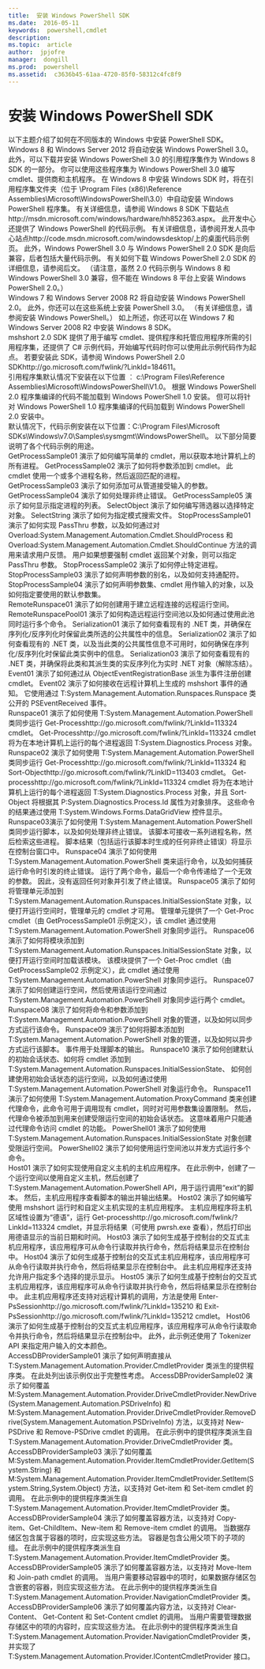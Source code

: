 ```yaml
---
title:  安装 Windows PowerShell SDK
ms.date:  2016-05-11
keywords:  powershell,cmdlet
description:  
ms.topic:  article
author:  jpjofre
manager:  dongill
ms.prod:  powershell
ms.assetid:  c3636b45-61aa-4720-85f0-58312c4fc8f9
---
```


# 安装 Windows PowerShell SDK
<?xml version="1.0" encoding="utf-8"?>
<developerConceptualDocument xmlns="http://ddue.schemas.microsoft.com/authoring/2003/5" xmlns:xlink="http://www.w3.org/1999/xlink" xmlns:xsi="http://www.w3.org/2001/XMLSchema-instance" xsi:schemaLocation="http://ddue.schemas.microsoft.com/authoring/2003/5 http://dduestorage.blob.core.windows.net/ddueschema/developer.xsd">
  <introduction>
    <para>以下主题介绍了如何在不同版本的 Windows 中安装 PowerShell SDK。</para>
  </introduction>
  <section>
    <title>在 Windows 8 和 Windows Server 2012 中安装 Windows PowerShell 3.0 SDK</title>
    <content>
      <para>Windows 8 和 Windows Server 2012 将自动安装 Windows PowerShell 3.0。 此外，可以下载并安装 Windows PowerShell 3.0 的引用程序集作为 Windows 8 SDK 的一部分。 你可以使用这些程序集为 Windows PowerShell 3.0 编写 cmdlet、提供商和主机程序。 在 Windows 8 中安装 Windows SDK 时，将在引用程序集文件夹（位于 \Program Files (x86)\Reference Assemblies\Microsoft\WindowsPowerShell\3.0）中自动安装 Windows PowerShell 程序集。 有关详细信息，请参阅 <externalLink><linkText>Windows 8 SDK 下载站点</linkText><linkUri>http://msdn.microsoft.com/windows/hardware/hh852363.aspx</linkUri></externalLink>。 此开发中心还提供了 Windows PowerShell 的代码示例。 有关详细信息，请参阅<externalLink><linkText>开发人员中心站点</linkText><linkUri>http://code.msdn.microsoft.com/windowsdesktop/</linkUri></externalLink>上的桌面代码示例页。 </para>
      <para>此外，Windows PowerShell 3.0 与 Windows PowerShell 2.0 SDK 是向后兼容，后者包括大量代码示例。 有关如何下载 Windows PowerShell 2.0 SDK 的详细信息，请参阅后文。 （请注意，虽然 2.0 代码示例与 Windows 8 和 Windows PowerShell 3.0 兼容，但不能在 Windows 8 平台上安装 Windows PowerShell 2.0。） </para>
    </content>
  </section>
  <section>
    <title>在 Windows 7 和 Windows Server 2008 R2 中安装 Windows PowerShell 3.0 SDK</title>
    <content>
      <para>Windows 7 和 Windows Server 2008 R2 将自动安装 Windows PowerShell 2.0。 此外，你还可以在这些系统上安装 PowerShell 3.0。 （有关详细信息，请参阅<link xlink:href="6fbb0409-5a54-48ec-95e6-7f8b7d8c4969">安装 Windows PowerShell</link>。） 如上所述，你还可以在 Windows 7 和 Windows Server 2008 R2 中安装 Windows 8 SDK。</para>
    </content>
  </section>
  <section>
    <title>在 Windows 7、Vista、XP、Server 2003 和 Server 2008 中安装 Windows PowerShell 2.0 SDK </title>
    <content>
      <para><token>mshshort</token> 2.0 SDK 提供了用于编写 cmdlet、提供程序和托管应用程序所需的引用程序集，还提供了 C# 示例代码，开始编写代码时你可以使用此示例代码作为起点。 </para>
      <para>若要安装此 SDK，请参阅 <externalLink><linkText>Windows PowerShell 2.0 SDK</linkText><linkUri>http://go.microsoft.com/fwlink/?LinkId=184611</linkUri></externalLink>。</para>
    </content>
    <sections>
      <section>
        <title>引用程序集</title>
        <content>
          <para>引用程序集默认情况下安装在以下位置 ︰ <codeInline>c:\Program Files\Reference Assemblies\Microsoft\WindowsPowerShell\V1.0</codeInline>。</para>
          <alert class="note">
            <para>根据 Windows PowerShell 2.0 程序集编译的代码不能加载到 Windows PowerShell 1.0 安装。 但可以将针对 Windows PowerShell 1.0 程序集编译的代码加载到 Windows PowerShell 2.0 安装中。</para>
          </alert>
        </content>
      </section>
      <section>
        <title>示例</title>
        <content>
          <para>默认情况下，代码示例安装在以下位置：<codeInline>C:\Program Files\Microsoft SDKs\Windows\v7.0\Samples\sysmgmt\WindowsPowerShell\</codeInline>。</para>
          <para>以下部分简要说明了各个代码示例的用途。</para>
        </content>
        <sections>
          <section>
            <title>Cmdlet 示例</title>
            <content>
              <definitionTable>
                <definedTerm>GetProcessSample01</definedTerm>
                <definition>
                  <para>演示了如何编写简单的 cmdlet，用以获取本地计算机上的所有进程。</para>
                </definition>
                <definedTerm>GetProcessSample02</definedTerm>
                <definition>
                  <para>演示了如何将参数添加到 cmdlet。 此 cmdlet 使用一个或多个进程名称，然后返回匹配的进程。</para>
                </definition>
                <definedTerm>GetProcessSample03</definedTerm>
                <definition>
                  <para>演示了如何添加可从管道接受输入的参数。</para>
                </definition>
                <definedTerm>GetProcessSample04</definedTerm>
                <definition>
                  <para>演示了如何处理非终止错误。</para>
                </definition>
                <definedTerm>GetProcessSample05</definedTerm>
                <definition>
                  <para>演示了如何显示指定进程的列表。</para>
                </definition>
                <definedTerm>SelectObject</definedTerm>
                <definition>
                  <para>演示了如何编写筛选器以选择特定对象。 </para>
                </definition>
                <definedTerm>SelectString</definedTerm>
                <definition>
                  <para>演示了如何为指定模式搜索文件。</para>
                </definition>
                <definedTerm>StopProcessSample01</definedTerm>
                <definition>
                  <para>演示了如何实现 <parameterReference>PassThru</parameterReference> 参数，以及如何通过对 <codeEntityReference>Overload:System.Management.Automation.Cmdlet.ShouldProcess</codeEntityReference> 和 <codeEntityReference>Overload:System.Management.Automation.Cmdlet.ShouldContinue</codeEntityReference> 方法的调用来请求用户反馈。 用户如果想要强制 cmdlet 返回某个对象，则可以指定 <parameterReference>PassThru</parameterReference> 参数。</para>
                </definition>
                <definedTerm>StopProcessSample02</definedTerm>
                <definition>
                  <para>演示了如何停止特定进程。</para>
                </definition>
                <definedTerm>StopProcessSample03</definedTerm>
                <definition>
                  <para>演示了如何声明参数的别名，以及如何支持通配符。</para>
                </definition>
                <definedTerm>StopProcessSample04</definedTerm>
                <definition>
                  <para>演示了如何声明参数集、cmdlet 用作输入的对象，以及如何指定要使用的默认参数集。</para>
                </definition>
              </definitionTable>
            </content>
          </section>
          <section>
            <title>远程处理示例</title>
            <content>
              <definitionTable>
                <definedTerm>RemoteRunspace01</definedTerm>
                <definition>
                  <para>演示了如何创建用于建立远程连接的远程运行空间。</para>
                </definition>
                <definedTerm>RemoteRunspacePool01</definedTerm>
                <definition>
                  <para>演示了如何构造远程运行空间池以及如何通过使用此池同时运行多个命令。</para>
                </definition>
                <definedTerm>Serialization01</definedTerm>
                <definition>
                  <para>演示了如何查看现有的 .NET 类，并确保在序列化/反序列化时保留此类所选的公共属性中的信息。</para>
                </definition>
                <definedTerm>Serialization02</definedTerm>
                <definition>
                  <para>演示了如何查看现有的 .NET 类，以及当此类的公共属性信息不可用时，如何确保在序列化/反序列化时保留此类实例中的信息。</para>
                </definition>
                <definedTerm>Serialization03</definedTerm>
                <definition>
                  <para>演示了如何查看现有的 .NET 类，并确保将此类和其派生类的实反序列化为实时 .NET 对象（解除冻结）。</para>
                </definition>
              </definitionTable>
            </content>
          </section>
          <section>
            <title>事件示例</title>
            <content>
              <definitionTable>
                <definedTerm>Event01</definedTerm>
                <definition>
                  <para>演示了如何通过从 ObjectEventRegistrationBase 派生为事件注册创建 cmdlet。</para>
                </definition>
                <definedTerm>Event02</definedTerm>
                <definition>
                  <para>演示了如何接收在远程计算机上生成的 <token>mshshort</token> 事件的通知。 它使用通过 <codeEntityReference>T:System.Management.Automation.Runspaces.Runspace</codeEntityReference> 类公开的 PSEventReceived 事件。</para>
                </definition>
              </definitionTable>
            </content>
          </section>
          <section>
            <title>托管应用程序示例</title>
            <content>
              <definitionTable>
                <definedTerm>Runspace01</definedTerm>
                <definition>
                  <para>演示了如何使用 <codeEntityReference>T:System.Management.Automation.PowerShell</codeEntityReference> 类同步运行 <externalLink><linkText>Get-Process</linkText><linkUri>http://go.microsoft.com/fwlink/?LinkId=113324</linkUri></externalLink> cmdlet。 <externalLink><linkText>Get-Process</linkText><linkUri>http://go.microsoft.com/fwlink/?LinkId=113324</linkText><linkUri> cmdlet 将为在本地计算机上运行的每个进程返回 <codeEntityReference>T:System.Diagnostics.Process</codeEntityReference> 对象。</para>
                </definition>
                <definedTerm>Runspace02</definedTerm>
                <definition>
                  <para>演示了如何使用 <codeEntityReference>T:System.Management.Automation.PowerShell</codeEntityReference> 类同步运行 <externalLink><linkText>Get-Process</linkText><linkUri>http://go.microsoft.com/fwlink/?LinkId=113324</linkUri></externalLink> 和 <externalLink><linkText>Sort-Object</linkText><linkUri>http://go.microsoft.com/fwlink/?LinkID=113403</linkUri></externalLink> cmdlet。 <externalLink><linkText>Get-process</linkText><linkUri>http://go.microsoft.com/fwlink/?LinkId=113324</linkUri></externalLink> cmdlet 将为在本地计算机上运行的每个进程返回 <codeEntityReference>T:System.Diagnostics.Process</codeEntityReference> 对象，并且 Sort-Object 将根据其 <codeEntityReference>P:System.Diagnostics.Process.Id</codeEntityReference> 属性为对象排序。 这些命令的结果通过使用 <codeEntityReference>T:System.Windows.Forms.DataGridView</codeEntityReference> 控件显示。Runspace03演示了如何使用 T:System.Management.Automation.PowerShell 类同步运行脚本，以及如何处理非终止错误。 该脚本可接收一系列进程名称，然后检索这些进程。 脚本结果（包括运行该脚本时生成的任何非终止错误）将显示在控制台窗口中。</para>
                </definition>
                <definedTerm>Runspace04</definedTerm>
                <definition>
                  <para>演示了如何使用 <codeEntityReference>T:System.Management.Automation.PowerShell</codeEntityReference> 类来运行命令，以及如何捕获运行命令时引发的终止错误。 运行了两个命令，最后一个命令传递给了一个无效的参数。 因此，没有返回任何对象并引发了终止错误。</para>
                </definition>
                <definedTerm>Runspace05</definedTerm>
                <definition>
                  <para>演示了如何将管理单元添加到 <codeEntityReference>T:System.Management.Automation.Runspaces.InitialSessionState</codeEntityReference> 对象，以便打开运行空间时，管理单元的 cmdlet 才可用。 管理单元提供了一个 Get-Proc cmdlet（由 <legacyLink xlink:href="7b48bf80-cbf0-4cb1-8d5b-3b8d06196598">GetProcessSample01 示例</legacyLink>定义），该 cmdlet 通过使用 <codeEntityReference>T:System.Management.Automation.PowerShell</codeEntityReference> 对象同步运行。</para>
                </definition>
                <definedTerm>Runspace06</definedTerm>
                <definition>
                  <para>演示了如何将模块添加到 <codeEntityReference>T:System.Management.Automation.Runspaces.InitialSessionState</codeEntityReference> 对象，以便打开运行空间时加载该模块。 该模块提供了一个 Get-Proc cmdlet（由 <legacyLink xlink:href="481f557d-3344-4d33-b2da-4736a0165181">GetProcessSample02 示例</legacyLink>定义），此 cmdlet 通过使用 <codeEntityReference>T:System.Management.Automation.PowerShell</codeEntityReference> 对象同步运行。</para>
                </definition>
                <definedTerm>Runspace07</definedTerm>
                <definition>
                  <para>演示了如何创建运行空间，然后使用该运行空间通过 <codeEntityReference>T:System.Management.Automation.PowerShell</codeEntityReference> 对象同步运行两个 cmdlet。</para>
                </definition>
                <definedTerm>Runspace08</definedTerm>
                <definition>
                  <para>演示了如何将命令和参数添加到 <codeEntityReference>T:System.Management.Automation.PowerShell</codeEntityReference> 对象的管道，以及如何以同步方式运行该命令。</para>
                </definition>
                <definedTerm>Runspace09</definedTerm>
                <definition>
                  <para>演示了如何将脚本添加到 <codeEntityReference>T:System.Management.Automation.PowerShell</codeEntityReference> 对象的管道，以及如何以异步方式运行该脚本。 事件用于处理脚本的输出。</para>
                </definition>
                <definedTerm>Runspace10</definedTerm>
                <definition>
                  <para>演示了如何创建默认的初始会话状态、如何将 cmdlet 添加到 <codeEntityReference>T:System.Management.Automation.Runspaces.InitialSessionState</codeEntityReference>、 如何创建使用初始会话状态的运行空间，以及如何通过使用 <codeEntityReference>T:System.Management.Automation.PowerShell</codeEntityReference> 对象运行命令。</para>
                </definition>
                <definedTerm>Runspace11</definedTerm>
                <definition>
                  <para>演示了如何使用 <codeEntityReference>T:System.Management.Automation.ProxyCommand</codeEntityReference> 类来创建代理命令，此命令可用于调用现有 cmdlet，同时对可用参数集设置限制。 然后，代理命令被添加到用来创建受限运行空间的初始会话状态。 这意味着用户只能通过代理命令访问 cmdlet 的功能。</para>
                </definition>
                <definedTerm>PowerShell01</definedTerm>
                <definition>
                  <para>演示了如何使用 <codeEntityReference>T:System.Management.Automation.Runspaces.InitialSessionState</codeEntityReference> 对象创建受限运行空间。</para>
                </definition>
                <definedTerm>PowerShell02</definedTerm>
                <definition>
                  <para>演示了如何使用运行空间池以并发方式运行多个命令。</para>
                </definition>
              </definitionTable>
            </content>
          </section>
          <section>
            <title>主机示例</title>
            <content>
              <definitionTable>
                <definedTerm>Host01</definedTerm>
                <definition>
                  <para>演示了如何实现使用自定义主机的主机应用程序。 在此示例中，创建了一个运行空间以使用自定义主机，然后创建了 <codeEntityReference>T:System.Management.Automation.PowerShell</codeEntityReference> API，用于运行调用“exit”的脚本。 然后，主机应用程序查看脚本的输出并输出结果。</para>
                </definition>
                <definedTerm>Host02</definedTerm>
                <definition>
                  <para>演示了如何编写使用 <token>mshshort</token> 运行时和自定义主机实现的主机应用程序。 主机应用程序将主机区域性设置为“德语”，运行 <externalLink><linkText>Get-process</linkText><linkUri>http://go.microsoft.com/fwlink/?LinkId=113324</linkUri></externalLink> cmdlet，并显示将结果（可使用 pwrsh.exe 查看），然后打印出用德语显示的当前日期和时间。</para>
                </definition>
                <definedTerm>Host03</definedTerm>
                <definition>
                  <para>演示了如何生成基于控制台的交互式主机应用程序，该应用程序可从命令行读取并执行命令，然后将结果显示在控制台中。</para>
                </definition>
                <definedTerm>Host04</definedTerm>
                <definition>
                  <para>演示了如何生成基于控制台的交互式主机应用程序，该应用程序可从命令行读取并执行命令，然后将结果显示在控制台中。 此主机应用程序还支持允许用户指定多个选择的提示显示。</para>
                </definition>
                <definedTerm>Host05</definedTerm>
                <definition>
                  <para>演示了如何生成基于控制台的交互式主机应用程序，该应用程序可从命令行读取并执行命令，然后将结果显示在控制台中。 此主机应用程序还支持对远程计算机的调用，方法是使用 <externalLink><linkText>Enter-PsSession</linkText><linkUri>http://go.microsoft.com/fwlink/?LinkId=135210</linkUri></externalLink> 和 <externalLink><linkText>Exit-PsSession</linkText><linkUri>http://go.microsoft.com/fwlink/?LinkId=135212</linkUri></externalLink> cmdlet。</para>
                </definition>
                <definedTerm>Host06</definedTerm>
                <definition>
                  <para>演示了如何生成基于控制台的交互式主机应用程序，该应用程序可从命令行读取命令并执行命令，然后将结果显示在控制台中。 此外，此示例还使用了 Tokenizer API 来指定用户输入的文本颜色。</para>
                </definition>
              </definitionTable>
            </content>
          </section>
          <section>
            <title>提供程序示例</title>
            <content>
              <definitionTable>
                <definedTerm>AccessDBProviderSample01</definedTerm>
                <definition>
                  <para>演示了如何声明直接从 <codeEntityReference>T:System.Management.Automation.Provider.CmdletProvider</codeEntityReference> 类派生的提供程序类。 在此处列出该示例仅出于完整性考虑。</para>
                </definition>
                <definedTerm>AccessDBProviderSample02</definedTerm>
                <definition>
                  <para>演示了如何覆盖 <codeEntityReference>M:System.Management.Automation.Provider.DriveCmdletProvider.NewDrive(System.Management.Automation.PSDriveInfo)</codeEntityReference> 和 <codeEntityReference>M:System.Management.Automation.Provider.DriveCmdletProvider.RemoveDrive(System.Management.Automation.PSDriveInfo)</codeEntityReference> 方法，以支持对 New-PSDrive 和 Remove-PSDrive cmdlet 的调用。 在此示例中的提供程序类派生自 <codeEntityReference>T:System.Management.Automation.Provider.DriveCmdletProvider</codeEntityReference> 类。</para>
                </definition>
                <definedTerm>AccessDBProviderSample03</definedTerm>
                <definition>
                  <para>演示了如何覆盖 <codeEntityReference>M:System.Management.Automation.Provider.ItemCmdletProvider.GetItem(System.String)</codeEntityReference> 和 <codeEntityReference>M:System.Management.Automation.Provider.ItemCmdletProvider.SetItem(System.String,System.Object)</codeEntityReference> 方法，以支持对 Get-item 和 Set-item cmdlet 的调用。 在此示例中的提供程序类派生自 <codeEntityReference>T:System.Management.Automation.Provider.ItemCmdletProvider</codeEntityReference> 类。</para>
                </definition>
                <definedTerm>AccessDBProviderSample04</definedTerm>
                <definition>
                  <para>演示了如何覆盖容器方法，以支持对 Copy-item、Get-ChildItem、New-item 和 Remove-item cmdlet 的调用。 当数据存储区包含属于容器的项时，应实现这些方法。 容器是包含公用父项下的子项的组。 在此示例中的提供程序类派生自 <codeEntityReference>T:System.Management.Automation.Provider.ItemCmdletProvider</codeEntityReference> 类。</para>
                </definition>
                <definedTerm>AccessDBProviderSample05</definedTerm>
                <definition>
                  <para>演示了如何覆盖容器方法，以支持对 Move-Item 和 Join-path cmdlet 的调用。 当用户需要移动容器中的项时，如果数据存储区包含嵌套的容器，则应实现这些方法。 在此示例中的提供程序类派生自 <codeEntityReference>T:System.Management.Automation.Provider.NavigationCmdletProvider</codeEntityReference> 类。</para>
                </definition>
                <definedTerm>AccessDBProviderSample06</definedTerm>
                <definition>
                  <para>演示了如何覆盖内容方法，以支持对 Clear-Content、 Get-Content 和 Set-Content cmdlet 的调用。 当用户需要管理数据存储区中的项的内容时，应实现这些方法。 在此示例中的提供程序类派生自 <codeEntityReference>T:System.Management.Automation.Provider.NavigationCmdletProvider</codeEntityReference> 类，并实现了 <codeEntityReference>T:System.Management.Automation.Provider.IContentCmdletProvider</codeEntityReference> 接口。</para>
                </definition>
              </definitionTable>
            </content>
          </section>
        </sections>
      </section>
    </sections>
  </section>
  <relatedTopics />
</developerConceptualDocument>



<!--HONumber=May16_HO4-->


